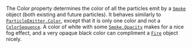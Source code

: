 The Color property determines the color of all the particles emit by a
[`Smoke`](https://create.roblox.com/docs/reference/engine/classes/Smoke) object (both existing and future particles). It behaves
similarly to [`ParticleEmitter.Color`](https://create.roblox.com/docs/reference/engine/classes/ParticleEmitter#Color), except that it is only one
color and not a [`ColorSequence`](https://create.roblox.com/docs/reference/engine/datatypes/ColorSequence). A color of white with some
[`Smoke.Opacity`](https://create.roblox.com/docs/reference/engine/classes/Smoke#Opacity) makes for a nice fog effect, and a very opaque black
color can compliment a [`Fire`](https://create.roblox.com/docs/reference/engine/classes/Fire) object nicely.